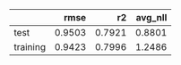|          |   rmse |     r2 |   avg_nll |
|:---------|-------:|-------:|----------:|
| test     | 0.9503 | 0.7921 |    0.8801 |
| training | 0.9423 | 0.7996 |    1.2486 |